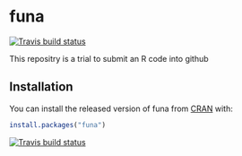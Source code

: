
# funa

<!-- badges: start -->
[![Travis build status](https://travis-ci.com/alaeddine-abbagh/TestR.svg?branch=master)](https://travis-ci.com/alaeddine-abbagh/TestR)
<!-- badges: end -->

This repositry is a trial to submit an R code into github

## Installation

You can install the released version of funa from [CRAN](https://CRAN.R-project.org) with:

``` r
install.packages("funa")
```
 <!-- badges: start -->
  [![Travis build status](https://travis-ci.org/jhimberg/r_packages_excercise.svg?branch=master)](https://travis-ci.org/jhimberg/r_packages_excercise)
  <!-- badges: end -->


